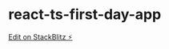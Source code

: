 # react-ts-first-day-app

[Edit on StackBlitz ⚡️](https://stackblitz.com/edit/react-ts-first-day-app)